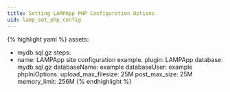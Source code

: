 ```yaml
---
title: Setting LAMPApp PHP Configuration Options
uid: lamp_set_php_config
---
```


{% highlight yaml %}
assets:
  - mydb.sql.gz
steps:
  - name: LAMPApp site configuration example.
    plugin: LAMPApp
    database: mydb.sql.gz
    databaseName: example
    databaseUser: example
    phpIniOptions:
      upload_max_filesize: 25M
      post_max_size: 25M
      memory_limit: 256M
{% endhighlight %}
